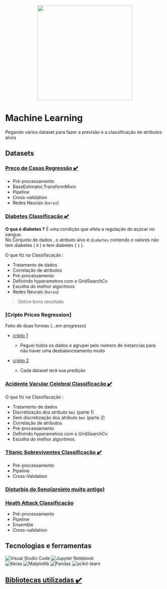 <div align=center>
    <img src="https://images.pexels.com/photos/4578660/pexels-photo-4578660.jpeg?auto=compress&cs=tinysrgb&w=1260&h=750&dpr=1" height=300 />
</div>


# Machine Learning 
Pegando vários dataset para fazer a previsão e a classificação de atributos alvos 

## Datasets

### [Preço de Casas Regressão ✔️](/ml-regression/housePrice_reg.ipynb)
* Pré-processamento 
* BaseEstimator,TransformMixin
* Pipeline
* Cross-validation
* Redes Neurais (`keras`)


### [Diabetes Classificação ✔️](/ml-classification/diabetes_clas.ipynb)

__O que é diabetes ?__ É uma condição que afeta a regulação do açúcar no sangue. \
No Conjunto de dados , o atributo alvo é `diabetes` contendo o valores não tem diabetes ( `0` ) e  tem diabetes ( `1` ).

O que fiz na Classifacação :
* Tratamento de dados
* Correlação de atributos
* Pré-processamento 
* Definindo hyperametros com o GridSearchCv
* Escolha do melhor algoritmos
* Redes Neurais (`keras`)
> Obtive bons resultado


### [Cripto Prices Regression]
Feito de duas formas (...em progresso)
* [cripto 1](/ml-regression/cryptoPrices_reg1.ipynb)
    * Peguei todos os dados e agrupei pelo número de instancias para não haver uma desbalanceamento muito 

* [cripto 2](/ml-regression/cryptoPrices_reg2.ipynb) 
    * Cada dataset terá sua predição
    

### [Acidente Vacular Celebral Classificação ✔️](/ml-classification/stroke_clas.ipynb)
O que fiz na Classifacação :
* Tratamento de dados
* Discretização dos atributo `bmi`     (parte 1)
* Sem discretização dos atributo `bmi` (parte 2)
* Correlação de atributos
* Pré-processamento 
* Definindo hyperametros com o GridSearchCv
* Escolha do melhor algoritmos


### [Titanic Sobreviventes Classificação ✔️](/ml-classification/titanic_clas.ipynb)
* Pré-processamento
* Pipeline
* Cross-Validation 

### [Disturbio do Sono(projeto muito antigo)](/ml-classification/DisturbioDoSono_clas.ipynb)

### [Heath Attack Classificação](HousePricePred-Reg.ipynb)
* Pré-processamento
* Pipeline
* Ensemble
* Cross-validation




## Tecnologias e ferramentas
![Visual Studio Code](https://img.shields.io/badge/Visual%20Studio%20Code-0078d7.svg?style=for-the-badge&logo=visual-studio-code&logoColor=white)
![Jupyter Notebook](https://img.shields.io/badge/jupyter-%23FA0F00.svg?style=for-the-badge&logo=jupyter&logoColor=white)\
![Keras](https://img.shields.io/badge/Keras-%23D00000.svg?style=for-the-badge&logo=Keras&logoColor=white)
![Matplotlib](https://img.shields.io/badge/Matplotlib-%23ffffff.svg?style=for-the-badge&logo=Matplotlib&logoColor=black)
![Pandas](https://img.shields.io/badge/pandas-%23150458.svg?style=for-the-badge&logo=pandas&logoColor=white)
![scikit-learn](https://img.shields.io/badge/scikit--learn-%23F7931E.svg?style=for-the-badge&logo=scikit-learn&logoColor=white)



## [Bibliotecas utilizadas ✔️](libs/requeriments.txt)



